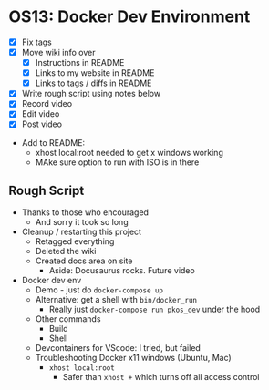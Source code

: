 # OS13: Docker Dev Environment

- [x] Fix tags
- [x] Move wiki info over
	- [x] Instructions in README
	- [x] Links to my website in README
	- [x] Links to tags / diffs in README
- [x] Write rough script using notes below
- [x] Record video
- [x] Edit video
- [x] Post video

- Add to README:
	- xhost local:root needed to get x windows working
	- MAke sure option to run with ISO is in there

## Rough Script
- Thanks to those who encouraged
	- And sorry it took so long
- Cleanup / restarting this project
	- Retagged everything
	- Deleted the wiki
	- Created docs area on site
		- Aside: Docusaurus rocks. Future video
- Docker dev env
	- Demo - just do `docker-compose up`
	- Alternative: get a shell with `bin/docker_run`
		- Really just `docker-compose run pkos_dev` under the hood
	- Other commands
		- Build
		- Shell
	- Devcontainers for VScode: I tried, but failed
	- Troubleshooting Docker x11 windows (Ubuntu, Mac)
		- `xhost local:root`
			- Safer than `xhost +` which turns off all access control